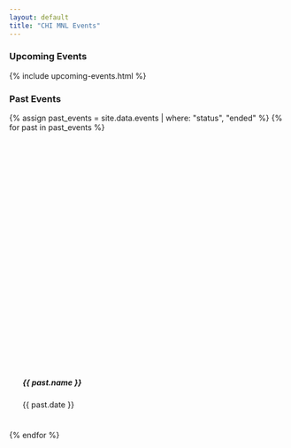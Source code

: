 ```yaml
---
layout: default
title: "CHI MNL Events"
---
```

<style>
     @media only screen and (max-width: 991px) {
        .past-event img{
            width:100%;
        }
     }
    .past-event{
        position:relative;
        width:auto;
        overflow: hidden;
        padding: 1.5rem;
        transition: ease all 0.3s;
    }
    .past-event .past-img{
        /* border-radius: 15px; */
        max-height: 25rem;
        max-width: 35rem;
        min-height: 25rem;
        min-width: 35rem;
        /* height:auto; */
    }

    .past-event .past-img{
        /* background-image: url('/assets/img/events/ubiquitous.jpeg'); */
        /* width:100px; */
    }
</style>
<section  class = "pt-5 pb-5">
    <div class = "container">
        <h3 class = "font-weight-bolder" >Upcoming Events</h3>
        {% include upcoming-events.html %}
    </div>
</section>

<section  class = "pt-5 pb-5 bg-light">
    <div class = "container">
        <h3 class = "font-weight-bolder" >Past Events</h3>
        <div class = "d-flex flex-wrap  justify-content-center">
        {% assign past_events = site.data.events | where: "status", "ended" %}
            {% for past in past_events %}
                <div class = "past-event m-3 text-center">
                    <div class = "past-img bg-secondary mx-auto shadow rounded" style = "background-image: url('{{ past.image }}'); background-position: center; background-size: cover;"></div>
                    <!-- <img class = "bg-secondary mx-auto shadow rounded" src = " {{ past.image }} "/> -->
                    <h5 class = "mt-4 font-weight-bold text-primary"> {{ past.name }} </h5>
                    <p>{{ past.date }}</p>
                </div>
            {% endfor %}
        </div>
    </div>
</section>
